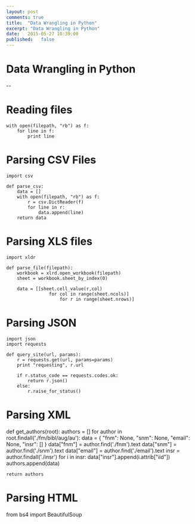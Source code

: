 ```yaml
---
layout: post
comments: true
title:  "Data Wrangling in Python"
excerpt: "Data Wrangling in Python"
date:   2015-05-27 10:39:00
published:   false
---
```


Data Wrangling in Python
========================


--

Reading files
=============

	with open(filepath, "rb") as f:
		for line in f:
			print line

Parsing CSV Files
=================

	import csv

	def parse_csv:
		data = []
		with open(filepath, "rb") as f:
			r = csv.DictReader(f)
			for line in r:
				data.append(line)
		return data

Parsing XLS files
=================

	import xldr

	def parse_file(filepath):
		workbook = xlrd.open_workbook(filepath)
		sheet = workbook.sheet_by_index(0)

		data = [[sheet.cell_value(r,col)
					for col in range(sheet.ncols)]
						for r in range(sheet.nrows)]


Parsing JSON
============

	import json
	import requests

	def query_site(url, params):
	    r = requests.get(url, params=params)
	    print "requesting", r.url

	    if r.status_code == requests.codes.ok:
	        return r.json()
	    else:
	        r.raise_for_status()

Parsing XML
===========

def get_authors(root):
    authors = []
    for author in root.findall('./fm/bibl/aug/au'):
        data = {
                "fnm": None,
                "snm": None,
                "email": None,
                "insr": []
        }
        data["fnm"] = author.find('./fnm').text
        data["snm"] = author.find('./snm').text
        data["email"] = author.find('./email').text
        insr = author.findall('./insr')
        for i in insr:
            data["insr"].append(i.attrib["iid"])
        authors.append(data)

    return authors

Parsing HTML
============

from bs4 import BeautifulSoup
